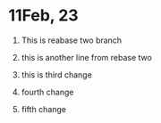 # 11Feb, 23

1. This is reabase two branch

2. this is another line from rebase two
3. this is third change
4. fourth change
5. fifth change
